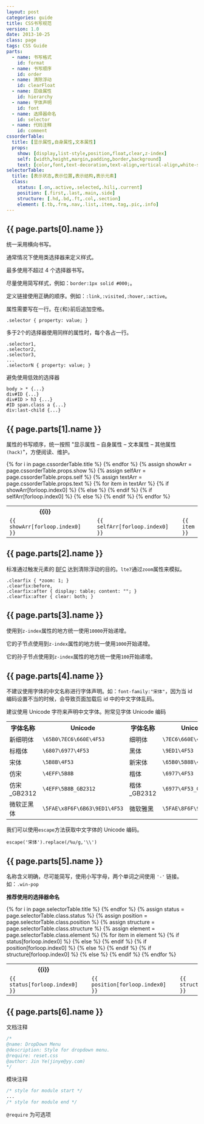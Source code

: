 ```yaml
---
layout: post
categories: guide
title: CSS书写规范
version: 1.0
date: 2013-10-25
class: page
tags: CSS Guide
parts:
  - name: 书写格式
    id: format
  - name: 书写顺序
    id: order
  - name: 清除浮动
    id: clearFloat
  - name: 层级属性
    id: hierarchy
  - name: 字体声明
    id: font
  - name: 选择器命名
    id: selector
  - name: 代码注释
    id: comment
cssorderTable:
  title: [显示属性,自身属性,文本属性]
  props:
    show: [display,list-style,position,float,clear,z-index]
    self: [width,height,margin,padding,border,background]
    text: [color,font,text-decoration,text-align,vertical-align,white-space,other text,content]
selectorTable:
  title: [表示状态,表示位置,表示结构,表示元素]
  class:
    status: [.on,.active,.selected,.hili,.current]
    position: [.first,.last,.main,.side]
    structure: [.hd,.bd,.ft,.col,.section]
    element: [.tb,.frm,.nav,.list,.item,.tag,.pic,.info]
---
```

## {{ page.parts[0].name }}

统一采用横向书写。

通常情况下使用类选择器来定义样式。

最多使用不超过 4 个选择器书写。

尽量使用简写样式，例如：`border:1px solid #000;`。

定义链接使用正确的顺序。例如：`:link,:visited,:hover,:active`。

属性需要写在一行。在`{`和`}`前后追加空格。

    .selector { property: value; }

多于2个的选择器使用同样的属性时，每个各占一行。

    .selector1,
    .selector2,
    .selector3,
    ...
    .selectorN { property: value; }

避免使用低效的选择器

    body > * {...}
    div#ID {...}
    div#ID > h3 {...}
    #ID span.class a {...}
    div:last-child {...}

## {{ page.parts[1].name }}
属性的书写顺序，统一按照 "显示属性 &ndash; 自身属性 &ndash; 文本属性 &ndash; 其他属性`(hack)`"，方便阅读、维护。
<table class="table table-striped">
    <colgroup>
        <col style="width: 33.3333%">
        <col style="width: 33.3333%">
        <col style="width: 33.3333%">
    </colgroup>
    <tr>
        {% for i in page.cssorderTable.title %}
        <th>{{i}}</th>
        {% endfor %}
    </tr>
    {% assign showArr = page.cssorderTable.props.show %}
    {% assign selfArr = page.cssorderTable.props.self %}
    {% assign textArr = page.cssorderTable.props.text %}
    {% for item in textArr %}
    <tr>
        {% if showArr[forloop.index0] %}
        <td><code>{{ showArr[forloop.index0] }}</code></td>
        {% else %}
        <td>&nbsp;</td>
        {% endif %}
        {% if selfArr[forloop.index0] %}
        <td><code>{{ selfArr[forloop.index0] }}</code></td>
        {% else %}
        <td>&nbsp;</td>
        {% endif %}
        <td><code>{{ item }}</code></td>
    </tr>
    {% endfor %}
</table>

## {{ page.parts[2].name }}

标准通过触发元素的 [BFC](http://www.yuiblog.com/blog/2010/05/19/css-101-block-formatting-contexts/ "BFC") 达到清除浮动的目的。`lte7`通过`zoom`属性来模拟。

    .clearfix { *zoom: 1; }
    .clearfix:before,
    .clearfix:after { display: table; content: ""; }
    .clearfix:after { clear: both; }

## {{ page.parts[3].name }}

使用到`z-index`属性的地方统一使用`10000`开始递增。

它的子节点使用到`z-index`属性的地方统一使用`1000`开始递增。

它的孙子节点使用到`z-index`属性的地方统一使用`100`开始递增。

## {{ page.parts[4].name }}

不建议使用字体的中文名称进行字体声明。如：`font-family:"宋体"`，因为当 id 编码设置不当的时候，会导致页面加载后 id 中的中文字体乱码。

建议使用 Unicode 字符来声明中文字体。附常见字体 Unicode 编码

<table class="table table-striped">
    <colgroup>
        <col style="width: 25%"/>
        <col style="width: 25%"/>
        <col style="width: 25%"/>
        <col style="width: 25%"/>
    </colgroup>
    <tr>
        <th>字体名称</th>
        <th>Unicode</th>
        <th>字体名称</th>
        <th>Unicode</th>
    </tr>
    <tr>
        <td>新细明体</td>
        <td><code>\65B0\7EC6\660E\4F53</code></td>
        <td>细明体</td>
        <td><code>\7EC6\660E\4F53</code></td>
    </tr>
    <tr>
        <td>标楷体</td>
        <td><code>\6807\6977\4F53</code></td>
        <td>黑体</td>
        <td><code>\9ED1\4F53</code></td>
    </tr>
    <tr>
        <td>宋体</td>
        <td><code>\5B8B\4F53</code></td>
        <td>新宋体</td>
        <td><code>\65B0\5B8B\4F53</code></td>
    </tr>
    <tr>
        <td>仿宋</td>
        <td><code>\4EFF\5B8B</code></td>
        <td>楷体</td>
        <td><code>\6977\4F53</code></td>
    </tr>
    <tr>
        <td>仿宋_GB2312</td>
        <td><code>\4EFF\5B8B_GB2312</code></td>
        <td>楷体_GB2312</td>
        <td><code>\6977\4F53_GB2312</code></td>
    </tr>
    <tr>
        <td>微软正黑体</td>
        <td><code>\5FAE\x8F6F\6B63\9ED1\4F53</code></td>
        <td>微软雅黑</td>
        <td><code>\5FAE\8F6F\96C5\9ED1</code></td>
    </tr>
</table>

我们可以使用`escape`方法获取中文字体的 Unicode 编码。

    escape('宋体').replace(/%u/g,'\\')

## {{ page.parts[5].name }}
名称含义明确，尽可能简写，使用小写字母，两个单词之间使用 `'-'` 链接。如：`.win-pop`

**推荐使用的选择器命名**

<table class="table table-striped">
    <colgroup>
        <col style="width: 25%"/>
        <col style="width: 25%"/>
        <col style="width: 25%"/>
        <col style="width: 25%"/>
    </colgroup>
    <tr>
        {% for i in page.selectorTable.title %}
        <th>{{i}}</th>
        {% endfor %}
    </tr>
    {% assign status = page.selectorTable.class.status %}
    {% assign position = page.selectorTable.class.position %}
    {% assign structure = page.selectorTable.class.structure %}
    {% assign element = page.selectorTable.class.element %}
    {% for item in element %}
    <tr>
        {% if status[forloop.index0] %}
        <td><code>{{ status[forloop.index0] }}</code></td>
        {% else %}
        <td>&nbsp;</td>
        {% endif %}
        {% if position[forloop.index0] %}
        <td><code>{{ position[forloop.index0] }}</code></td>
        {% else %}
        <td>&nbsp;</td>
        {% endif %}
        {% if structure[forloop.index0] %}
        <td><code>{{ structure[forloop.index0] }}</code></td>
        {% else %}
        <td>&nbsp;</td>
        {% endif %}
        <td><code>{{ item }}</code></td>
    </tr>
    {% endfor %}
</table>

## {{ page.parts[6].name }}
文档注释

```css
/*
@name: DropDown Menu
@description: Style for dropdown menu.
@require: reset.css
@author: Jin Ye(jinye@yy.com)
*/
```

模块注释

```css
/* style for module start */
...
/* style for module end */
```

`@require` 为可选项
